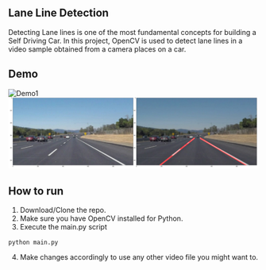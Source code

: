 ## Lane Line Detection
Detecting Lane lines is one of the most fundamental concepts for building a Self Driving Car. In this project, OpenCV is used to detect lane lines in a video sample obtained from a camera places on a car.

## Demo
![Demo1](Samples/output.gif)
![Demo2](Samples/raw_to_rendered.png)

## How to run
1. Download/Clone the repo.
2. Make sure you have OpenCV installed for Python.
3. Execute the main.py script
```
python main.py
```
4. Make changes accordingly to use any other video file you might want to.